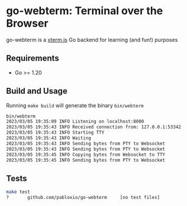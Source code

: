 # go-webterm: Terminal over the Browser

go-webterm is a [xterm.js](https://xtermjs.org/) Go backend for learning (and fun!) purposes

## Requirements

- Go >= 1.20

## Build and Usage

Running `make build` will generate the binary `bin/webterm`

```bash
bin/webterm
2023/03/05 19:35:09 INFO Listening on localhost:8000
2023/03/05 19:35:43 INFO Received connection from: 127.0.0.1:53342
2023/03/05 19:35:43 INFO Starting TTY
2023/03/05 19:35:43 INFO Waiting
2023/03/05 19:35:43 INFO Sending bytes from PTY to Websocket
2023/03/05 19:35:43 INFO Sending bytes from PTY to Websocket
2023/03/05 19:35:45 INFO Copying bytes from Websocket to TTY
2023/03/05 19:35:45 INFO Sending bytes from PTY to Websocket
```

## Tests

```bash
make test     
?       github.com/pabloxio/go-webterm     [no test files]
```
